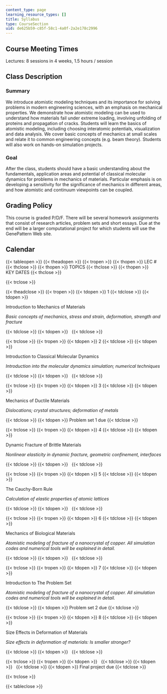 ```yaml
---
content_type: page
learning_resource_types: []
title: Syllabus
type: CourseSection
uid: de625b59-c85f-58c1-4a0f-2a2e178c2996
---
```


Course Meeting Times
--------------------

Lectures: 8 sessions in 4 weeks, 1.5 hours / session

Class Description
-----------------

### Summary

We introduce atomistic modeling techniques and its importance for solving problems in modern engineering sciences, with an emphasis on mechanical properties. We demonstrate how atomistic modeling can be used to understand how materials fail under extreme loading, involving unfolding of proteins and propagation of cracks. Students will learn the basics of atomistic modeling, including choosing interatomic potentials, visualization and data analysis. We cover basic concepts of mechanics at small scales and relate it to common engineering concepts (e.g. beam theory). Students will also work on hands-on simulation projects.

### Goal

After the class, students should have a basic understanding about the fundamentals, application areas and potential of classical molecular dynamics for problems in mechanics of materials. Particular emphasis is on developing a sensitivity for the significance of mechanics in different areas, and how atomistic and continuum viewpoints can be coupled.

Grading Policy
--------------

This course is graded P/D/F. There will be several homework assignments that consist of research articles, problem sets and short essays. Due at the end will be a larger computational project for which students will use the GenePattern Web site.

Calendar
--------

{{< tableopen >}}
{{< theadopen >}}
{{< tropen >}}
{{< thopen >}}
LEC #
{{< thclose >}}
{{< thopen >}}
TOPICS
{{< thclose >}}
{{< thopen >}}
KEY DATES
{{< thclose >}}

{{< trclose >}}

{{< theadclose >}}
{{< tropen >}}
{{< tdopen >}}
1
{{< tdclose >}}
{{< tdopen >}}


Introduction to Mechanics of Materials

_Basic concepts of mechanics, stress and strain, deformation, strength and fracture_


{{< tdclose >}}
{{< tdopen >}}
 
{{< tdclose >}}

{{< trclose >}}
{{< tropen >}}
{{< tdopen >}}
2
{{< tdclose >}}
{{< tdopen >}}


Introduction to Classical Molecular Dynamics

_Introduction into the molecular dynamics simulation; numerical techniques_


{{< tdclose >}}
{{< tdopen >}}
 
{{< tdclose >}}

{{< trclose >}}
{{< tropen >}}
{{< tdopen >}}
3
{{< tdclose >}}
{{< tdopen >}}


Mechanics of Ductile Materials

_Dislocations; crystal structures; deformation of metals_


{{< tdclose >}}
{{< tdopen >}}
Problem set 1 due
{{< tdclose >}}

{{< trclose >}}
{{< tropen >}}
{{< tdopen >}}
4
{{< tdclose >}}
{{< tdopen >}}


Dynamic Fracture of Brittle Materials

_Nonlinear elasticity in dynamic fracture, geometric confinement, interfaces_


{{< tdclose >}}
{{< tdopen >}}
 
{{< tdclose >}}

{{< trclose >}}
{{< tropen >}}
{{< tdopen >}}
5
{{< tdclose >}}
{{< tdopen >}}


The Cauchy-Born Rule

_Calculation of elastic properties of atomic lattices_


{{< tdclose >}}
{{< tdopen >}}
 
{{< tdclose >}}

{{< trclose >}}
{{< tropen >}}
{{< tdopen >}}
6
{{< tdclose >}}
{{< tdopen >}}


Mechanics of Biological Materials

_Atomistic modeling of fracture of a nanocrystal of copper. All simulation codes and numerical tools will be explained in detail._


{{< tdclose >}}
{{< tdopen >}}
 
{{< tdclose >}}

{{< trclose >}}
{{< tropen >}}
{{< tdopen >}}
7
{{< tdclose >}}
{{< tdopen >}}


Introduction to The Problem Set

_Atomistic modeling of fracture of a nanocrystal of copper. All simulation codes and numerical tools will be explained in detail._


{{< tdclose >}}
{{< tdopen >}}
Problem set 2 due
{{< tdclose >}}

{{< trclose >}}
{{< tropen >}}
{{< tdopen >}}
8
{{< tdclose >}}
{{< tdopen >}}


Size Effects in Deformation of Materials

_Size effects in deformation of materials: Is smaller stronger?_


{{< tdclose >}}
{{< tdopen >}}
 
{{< tdclose >}}

{{< trclose >}}
{{< tropen >}}
{{< tdopen >}}
 
{{< tdclose >}}
{{< tdopen >}}
 
{{< tdclose >}}
{{< tdopen >}}
Final project due
{{< tdclose >}}

{{< trclose >}}

{{< tableclose >}}
